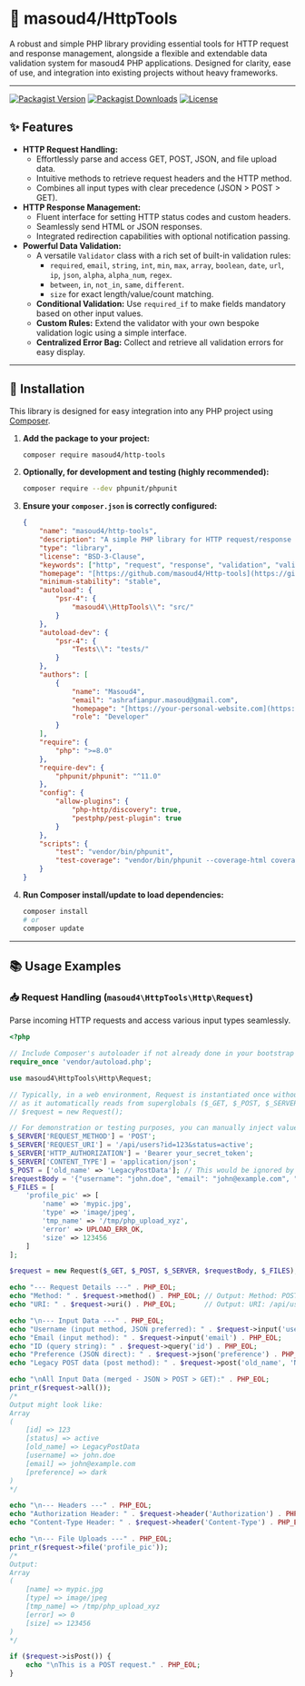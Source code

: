 # 🚀 masoud4/HttpTools

A robust and simple PHP library providing essential tools for HTTP request and response management, alongside a flexible and extendable data validation system for masoud4 PHP applications. Designed for clarity, ease of use, and integration into existing projects without heavy frameworks.

---

[![Packagist Version](https://img.shields.io/packagist/v/masoud4/http-tools?style=flat-square&label=latest%20version)](https://packagist.org/packages/masoud4/http-tools)
[![Packagist Downloads](https://img.shields.io/packagist/dt/masoud4/http-tools?style=flat-square)](https://packagist.org/packages/masoud4/http-tools)
[![License](https://img.shields.io/packagist/l/masoud4/http-tools?style=flat-square)](LICENSE)
<!-- Add GitHub Actions/CI badge here if you set it up, e.g.:
[![Build Status](https://img.shields.io/github/actions/workflow/status/masoud4/Http-tools/main.yml?branch=main&style=flat-square)](https://github.com/masoud4/Http-tools/actions?query=workflow%3AMain)
-->

## ✨ Features

* **HTTP Request Handling:**
    * Effortlessly parse and access GET, POST, JSON, and file upload data.
    * Intuitive methods to retrieve request headers and the HTTP method.
    * Combines all input types with clear precedence (JSON > POST > GET).
* **HTTP Response Management:**
    * Fluent interface for setting HTTP status codes and custom headers.
    * Seamlessly send HTML or JSON responses.
    * Integrated redirection capabilities with optional notification passing.
* **Powerful Data Validation:**
    * A versatile `Validator` class with a rich set of built-in validation rules:
        * `required`, `email`, `string`, `int`, `min`, `max`, `array`, `boolean`, `date`, `url`, `ip`, `json`, `alpha`, `alpha_num`, `regex`.
        * `between`, `in`, `not_in`, `same`, `different`.
        * `size` for exact length/value/count matching.
    * **Conditional Validation:** Use `required_if` to make fields mandatory based on other input values.
    * **Custom Rules:** Extend the validator with your own bespoke validation logic using a simple interface.
    * **Centralized Error Bag:** Collect and retrieve all validation errors for easy display.

---

## 🚀 Installation

This library is designed for easy integration into any PHP project using [Composer](https://getcomposer.org/).

1.  **Add the package to your project:**

    ```bash
    composer require masoud4/http-tools
    ```

2.  **Optionally, for development and testing (highly recommended):**

    ```bash
    composer require --dev phpunit/phpunit
    ```

3.  **Ensure your `composer.json` is correctly configured:**

    ```json
    {
        "name": "masoud4/http-tools",
        "description": "A simple PHP library for HTTP request/response handling and data validation.",
        "type": "library",
        "license": "BSD-3-Clause",
        "keywords": ["http", "request", "response", "validation", "validator", "error-bag", "php"],
        "homepage": "[https://github.com/masoud4/Http-tools](https://github.com/masoud4/Http-tools)",
        "minimum-stability": "stable",
        "autoload": {
            "psr-4": {
                "masoud4\\HttpTools\\": "src/"
            }
        },
        "autoload-dev": {
            "psr-4": {
                "Tests\\": "tests/"
            }
        },
        "authors": [
            {
                "name": "Masoud4",
                "email": "ashrafianpur.masoud@gmail.com",
                "homepage": "[https://your-personal-website.com](https://your-personal-website.com)",
                "role": "Developer"
            }
        ],
        "require": {
            "php": ">=8.0"
        },
        "require-dev": {
            "phpunit/phpunit": "^11.0"
        },
        "config": {
            "allow-plugins": {
                "php-http/discovery": true,
                "pestphp/pest-plugin": true
            }
        },
        "scripts": {
            "test": "vendor/bin/phpunit",
            "test-coverage": "vendor/bin/phpunit --coverage-html coverage"
        }
    }
    ```

4.  **Run Composer install/update to load dependencies:**

    ```bash
    composer install
    # or
    composer update
    ```

---

## 📚 Usage Examples

### 📥 Request Handling (`masoud4\HttpTools\Http\Request`)

Parse incoming HTTP requests and access various input types seamlessly.

```php
<?php

// Include Composer's autoloader if not already done in your bootstrap
require_once 'vendor/autoload.php';

use masoud4\HttpTools\Http\Request;

// Typically, in a web environment, Request is instantiated once without arguments,
// as it automatically reads from superglobals ($_GET, $_POST, $_SERVER, etc.).
// $request = new Request();

// For demonstration or testing purposes, you can manually inject values:
$_SERVER['REQUEST_METHOD'] = 'POST';
$_SERVER['REQUEST_URI'] = '/api/users?id=123&status=active';
$_SERVER['HTTP_AUTHORIZATION'] = 'Bearer your_secret_token';
$_SERVER['CONTENT_TYPE'] = 'application/json';
$_POST = ['old_name' => 'LegacyPostData']; // This would be ignored by JSON content-type
$requestBody = '{"username": "john.doe", "email": "john@example.com", "preference": "dark"}';
$_FILES = [
    'profile_pic' => [
        'name' => 'mypic.jpg',
        'type' => 'image/jpeg',
        'tmp_name' => '/tmp/php_upload_xyz',
        'error' => UPLOAD_ERR_OK,
        'size' => 123456
    ]
];

$request = new Request($_GET, $_POST, $_SERVER, $requestBody, $_FILES);

echo "--- Request Details ---" . PHP_EOL;
echo "Method: " . $request->method() . PHP_EOL; // Output: Method: POST
echo "URI: " . $request->uri() . PHP_EOL;       // Output: URI: /api/users?id=123&status=active

echo "\n--- Input Data ---" . PHP_EOL;
echo "Username (input method, JSON preferred): " . $request->input('username') . PHP_EOL; // Output: john.doe
echo "Email (input method): " . $request->input('email') . PHP_EOL;                     // Output: john@example.com
echo "ID (query string): " . $request->query('id') . PHP_EOL;                             // Output: 123
echo "Preference (JSON direct): " . $request->json('preference') . PHP_EOL;             // Output: dark
echo "Legacy POST data (post method): " . $request->post('old_name', 'N/A') . PHP_EOL;    // Output: N/A (because JSON content-type)

echo "\nAll Input Data (merged - JSON > POST > GET):" . PHP_EOL;
print_r($request->all());
/*
Output might look like:
Array
(
    [id] => 123
    [status] => active
    [old_name] => LegacyPostData
    [username] => john.doe
    [email] => john@example.com
    [preference] => dark
)
*/

echo "\n--- Headers ---" . PHP_EOL;
echo "Authorization Header: " . $request->header('Authorization') . PHP_EOL; // Output: Bearer your_secret_token
echo "Content-Type Header: " . $request->header('Content-Type') . PHP_EOL;   // Output: application/json

echo "\n--- File Uploads ---" . PHP_EOL;
print_r($request->file('profile_pic'));
/*
Output:
Array
(
    [name] => mypic.jpg
    [type] => image/jpeg
    [tmp_name] => /tmp/php_upload_xyz
    [error] => 0
    [size] => 123456
)
*/

if ($request->isPost()) {
    echo "\nThis is a POST request." . PHP_EOL;
}